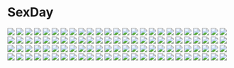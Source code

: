 # SexDay
![](https://konachan.com/jpeg/93753360c3b6effd1b62a2e75b840838/Konachan.com%20-%2058999%20armor%20assassin%27s_creed%20blood%20boots%20brown_eyes%20knife%20nagato_yuki%20parody%20purple_hair%20short_hair%20suzumiya_haruhi_no_yuutsu%20sword%20uni%20weapon.jpg)
![](https://konachan.com/jpeg/b3ec237e343072c7f703a2cb62fa96b4/Konachan.com%20-%20130904%20animal_ears%20bud146%20dress%20purple_eyes%20tagme%20thighhighs%20twintails%20white.jpg)
![](https://konachan.com/jpeg/ff19aaa9529b06206bebba3078e81f18/Konachan.com%20-%20267494%20brown_hair%20building%20cake%20city%20clouds%20drink%20food%20fruit%20kutsunohito%20original%20phone%20purple_eyes%20see_through%20short_hair%20sky%20strawberry%20thighhighs.jpg)
![](https://konachan.com/jpeg/47475149592068224db924c779d9a897/Konachan.com%20-%20303158%20animal_ears%20anthropomorphism%20azur_lane%20bed%20blush%20cameltoe%20collar%20doggirl%20panties%20pantyhose%20red_eyes%20short_hair%20tail%20underwear%20undressing%20white_hair.jpg)
![](https://konachan.com/jpeg/d1648370a1d7c5bc56ae959970cfa7c6/Konachan.com%20-%20119408%20food%20kagamine_len%20kagamine_rin%20male%20orange%20vocaloid.jpg)
![](https://konachan.com/image/4b3072b5a67903289c63ce7f3c88a971/Konachan.com%20-%2019766%20caren_hortensia%20fate_hollow_ataraxia%20fate_%28series%29%20fate_stay_night%20kikurage.jpg)
![](https://konachan.com/image/d3cdff27fa1ca78c049bd5fd72b290f6/Konachan.com%20-%20200162%20black_hair%20blush%20breast_grab%20breasts%20brown_eyes%20cum%20idolmaster%20lactation%20male%20navel%20nipples%20nude%20penis%20pussy%20sex%20short_hair%20spread_legs%20uncensored.jpg)
![](https://konachan.com/jpeg/26d221bbb3aa47f6903dbfa3d638bcd5/Konachan.com%20-%20265327%20ass%20blue_eyes%20blush%20breasts%20brown_hair%20game_cg%20long_hair%20moonstone%20nipples%20open_shirt%20panties%20panty_pull%20penis%20pussy%20uncensored%20underwear%20yamakaze_ran.jpg)
![](https://konachan.com/image/4fe7d1e8b35261ce8d89ff97233a051f/Konachan.com%20-%20247404%20blue_eyes%20blush%20bow%20breasts%20clouds%20ichi_rin%20nipple_slip%20original%20purple_hair%20short_hair%20skirt%20sky%20thighhighs%20water.jpg)
![](https://konachan.com/image/cf8614ec663d4b28c26a6e1e63e11533/Konachan.com%20-%2042035%20anthropomorphism%20homeworld%20tagme%20white.jpg)
![](https://konachan.com/image/bb806d862b585105addbdd313b47fa3f/Konachan.com%20-%2025898%20aoyagi_ritsuka%20catboy%20loveless%20ritsuka.jpg)
![](https://konachan.com/image/2933574a1201267ed0343e41af87db58/Konachan.com%20-%2048533%20blush%20breasts%20censored%20dendrobium%20green_hair%20nipples%20nishieda%20open_shirt%20penis%20ponytail%20pubic_hair%20pussy%20sex%20socks%20spread_legs%20tears.jpg)
![](https://konachan.com/jpeg/7f5c4f7b5a1360dd7864e95642e1405e/Konachan.com%20-%20174053%20asasaka_meguri%20asasaka_tokiya%20blonde_hair%20blush%20bow%20clouds%20game_cg%20hulotte%20ikegami_akane%20long_hair%20male%20short_hair%20skirt%20sky%20sunset%20twintails.jpg)
![](https://konachan.com/image/de31e31cfa24fb4b2e5a4ad9ca4064fa/Konachan.com%20-%2045441%20korie_riko%20twintails%20waitress.jpg)
![](https://konachan.com/image/2c2688cf59e153d939a6d5aa4c6bda0d/Konachan.com%20-%2026216%20akira_e_ferrari%20alicia_florence%20amano_kozue%20aria%20bikini%20swimsuit.jpeg)
![](https://konachan.com/jpeg/3bc6d7b5194b5b7e4c14842a20d0c0e0/Konachan.com%20-%20289352%20anus%20blush%20breasts%20cropped%20gloves%20green_eyes%20headband%20kneehighs%20lambda%20long_hair%20nipples%20nude%20orange_hair%20pecorine%20pussy%20uncensored%20wet.jpg)
![](https://konachan.com/jpeg/3f9008f85f58b77a68f826e8f57bef1b/Konachan.com%20-%20186656%20bandage%20ello-chan%20glasses%20kuriyama_mirai%20kyoukai_no_kanata.jpg)
![](https://konachan.com/jpeg/2f05a86b34201e99f969bd01999c8823/Konachan.com%20-%20159885%202girls%20ayakashi_%28monkeypanch%29%20food%20hug%20original%20pantyhose%20socks%20wink.jpg)
![](https://konachan.com/jpeg/61a86c5cbde2376540f5491a20dae5ef/Konachan.com%20-%20146616%20alice_soft%20ass%20bed%20breasts%20censored%20game_cg%20kamishiro_kotone%20long_hair%20min-naraken%20nipples%20oyako_rankan%20pussy%20thighhighs.jpg)
![](https://konachan.com/jpeg/f5a2fe5257ae3dc491ea4436a791c371/Konachan.com%20-%20289318%20bed%20bicolored_eyes%20blonde_hair%20blush%20cameltoe%20cropped%20demon%20mafuyu_%28chibi21%29%20navel%20original%20panties%20ruty_%28mafuyu%29%20scan%20signed%20tail%20underwear%20wings.jpg)
![](https://konachan.com/image/cc6c324b233060007f25bb346ee42f58/Konachan.com%20-%20231301%20ass%20blonde_hair%20bra%20brown_hair%20close%20d.va%20garter_belt%20hug%20long_hair%20mercy_%28overwatch%29%20nekomitch%20overwatch%20panties%20signed%20thighhighs%20tracer%20underwear.jpg)
![](https://konachan.com/image/dcf21f4f37060aa8dcd49d051c51fc96/Konachan.com%20-%2023097%20aya_brea%20parasite_eve.jpg)
![](https://konachan.com/image/35450365a106206f35b77941f0088712/Konachan.com%20-%2053942%20blue_eyes%20long_hair%20priest_%28ragnarok_online%29%20ragnarok_online%20sword%20weapon.jpg)
![](https://konachan.com/image/92e31e3b257233f1d9f06ce1aedae563/Konachan.com%20-%20168637%20animal%20dress%20flowers%20frog%20green_hair%20kazami_yuuka%20miso_pan%20scenic%20short_hair%20skirt%20sunflower%20touhou%20umbrella.jpg)
![](https://konachan.com/image/3ae371e103cd454df4b7e10f771ed2c4/Konachan.com%20-%20205184%20black_hair%20blue_eyes%20breasts%20brown_hair%20clouds%20gentoku%20glasses%20long_hair%20navel%20nipples%20nude%20oumae_kumiko%20pussy%20sky%20tears%20uncensored%20yellow_eyes.jpg)
![](https://konachan.com/image/a0b7d81df4e9c3623cca131fdc8eb4a4/Konachan.com%20-%20252137%20aoi_%28buzhuen444%29%20blonde_hair%20blush%20boots%20breasts%20dark_magician_girl%20green_eyes%20long_hair%20nipples%20nude%20pussy%20uncensored%20yu-gi-oh.jpg)
![](https://konachan.com/image/b6e60ef55ab987d72f077b34edc6709f/Konachan.com%20-%20284163%20aliasing%20aqua_eyes%20ass%20braids%20breasts%20catgirl%20cleavage%20dress%20gloves%20gray_hair%20hug%20karyl%20kokkoro%20loli%20pecorine%20pink_eyes%20skirt%20tail%20tiara%20wink.jpg)
![](https://konachan.com/image/9ad7948254d2afd2f5663e5303fb1f66/Konachan.com%20-%20175651%20blue_eyes%20brown_hair%20camera%20candy%20dot_pixis%20drink%20food%20gray_hair%20group%20lollipop%20male%20marco_bodt%20ponytail%20short_hair%20shoujo_ai%20socks%20tears%20wristwear.jpg)
![](https://konachan.com/image/b379b14a4f14787b9eba0febbf417e09/Konachan.com%20-%2072958%20green_eyes%20green_hair%20headphones%20kaai_yuki%20plus7%20vocaloid.jpg)
![](https://konachan.com/jpeg/b86f1badd229baab9ac613cee0552744/Konachan.com%20-%20273352%20black%20brown_eyes%20garter%20gloves%20goggles%20group%20hat%20hoodie%20long_hair%20naruwe%20pantyhose%20ponytail%20scar%20scarf%20shade%20shorts%20skirt%20tattoo%20twintails%20white_hair.jpg)
![](https://konachan.com/jpeg/27a8c53f1f50cd4a26e756c325f27c9a/Konachan.com%20-%20174185%20amagiri_yune%20amairo_islenauts%20black_hair%20blue_eyes%20brown_hair%20game_cg%20hug%20long_hair%20male%20muririn%20ponytail%20ribbons%20short_hair%20yuzusoft.jpg)
![](https://konachan.com/image/e7ed628655136918ab7313ceaa81f241/Konachan.com%20-%2046226%20breasts%20nipples%20nipple_slip%20nude%20tengen_toppa_gurren_lagann%20thighhighs%20third-party_edit%20yoko_littner.jpg)
![](https://konachan.com/jpeg/f84f63f9a4f6213dff2446404d0624ed/Konachan.com%20-%20109259%20aneiro%20bed%20game_cg%20glasses%20hibino_kaoruko%20kusunoki_ena%20panties%20riv%20sleeping%20sumi_sayaka%20underwear.jpg)
![](https://konachan.com/image/51bbab21d8ed1343ec9a6df9aa46888f/Konachan.com%20-%20212270%20aqua_hair%20earth%20hatsune_miku%20long_hair%20planet%20rella%20space%20stars%20twintails%20vocaloid.jpg)
![](https://konachan.com/image/31c413eb51c8480157746edc9a10e974/Konachan.com%20-%20153061%20blonde_hair%20elbow_gloves%20fukuhara_renji%20gloves%20long_hair%20panties%20raigou_mikan%20rising_x_rydeen%20thighhighs%20underwear.jpg)
![](https://konachan.com/jpeg/d635d3a31b90e6e58f041142ea16ec52/Konachan.com%20-%20193118%20bath%20bathtub%20bishoujo_mangekyou%20game_cg%20nobody%20omega_star%20scenic.jpg)
![](https://konachan.com/image/630a1016239b702680cfaa26e7e92a2e/Konachan.com%20-%20288727%202girls%20anthropomorphism%20close%20dress%20garter_belt%20gei_daipf%20gradient%20rodney_%28zhanjian_shaonu%29%20stockings%20sword%20weapon%20zettai_ryouiki%20zhanjian_shaonu.jpg)
![](https://konachan.com/jpeg/50b0ffe028a921055e85559fe2e03b87/Konachan.com%20-%20159380%20bed%20breasts%20brown_hair%20condom%20long_hair%20original%20shuugetsu_karasu%20underwear.jpg)
![](https://konachan.com/image/54dc6d747d9e83e33218283e7f8983c1/Konachan.com%20-%20279671%20angel%20animal%20brown_hair%20cake%20camera%20cat%20computer%20dress%20drink%20food%20halo%20headphones%20ji_dao_ji%20original%20paper%20phone%20short_hair%20skull%20wings.jpg)
![](https://konachan.com/image/785af1faa7686adcf2c08a7725ca4323/Konachan.com%20-%20157146%20brown_eyes%20brown_hair%20computer%20goggles%20kneehighs%20misaka_imouto%20school_uniform%20short_hair%20skirt%20to_aru_kagaku_no_railgun%20to_aru_majutsu_no_index.jpg)
![](https://konachan.com/image/2e40a97fc36e167f333cbec4070c9fa4/Konachan.com%20-%20122505%20building%20city%20kentarou%20landscape%20original%20scenic.jpg)
![](https://konachan.com/jpeg/a18220f59b9025c68fcfd2994b1b748c/Konachan.com%20-%20302060%20aqua_eyes%20blush%20bow%20breasts%20dress%20fujiwara_chika%20long_hair%20paper%20petals%20pink_hair%20school_uniform%20skirt%20swordsouls%20wink.jpg)
![](https://konachan.com/image/a3b1e0472c320098caca4046c84e64f7/Konachan.com%20-%2043694%20blush%20food%20sakai_yuuji%20shakugan_no_shana%20shana%20yoshida_kazumi.jpg)
![](https://konachan.com/image/075993c9cff670deef98b2febb474319/Konachan.com%20-%20134254%20beach%20bikini%20black_hair%20blush%20bow%20breast_hold%20breasts%20cleavage%20hakurei_reimu%20long_hair%20navel%20ponytail%20ribbons%20swimsuit%20tears%20touhou%20water.jpg)
![](https://konachan.com/jpeg/01580acf35273dcef46f24a136343603/Konachan.com%20-%20281886%20headband%20long_hair%20original%20purple_eyes%20shokuane%20skirt%20thighhighs%20tie%20white_hair.jpg)
![](https://konachan.com/image/63a0db1756b074c192dc0379833161f0/Konachan.com%20-%20234784%20aliasing%20bikini%20blush%20breasts%20kamikaze%20long_hair%20navel%20ponytail%20purple_eyes%20sara_%28tales%29%20spread_legs%20swimsuit%20tales_of_link%20water.jpg)
![](https://konachan.com/image/2325a73c403e9716b86c2af2c3aa0011/Konachan.com%20-%20249101%20blonde_hair%20final_fantasy%20final_fantasy_xiv%20hyur%20instrument%20lalafell%20loli%20long_hair%20pointed_ears%20red_eyes%20red_hair%20square_enix%20twintails%20watermark.jpg)
![](https://konachan.com/image/2297b496c38356175b9810eb3e592bd5/Konachan.com%20-%20225788%20aqua_hair%20bou_nin%20close%20headphones%20original%20short_hair.jpg)
![](https://konachan.com/jpeg/cc6c8fd87279dc46b94175d96bc7774b/Konachan.com%20-%20234845%20black_hair%20camera%20clouds%20cropped%20landscape%20long_hair%20original%20scenic%20shorts%20sky%20stars%20wenqing_yan_%28yuumei_art%29.jpg)
![](https://konachan.com/image/544ca30be6a19a21d644a50804f99e41/Konachan.com%20-%20148772%20bicolored_eyes%20blonde_hair%20crossover%20dress%20eyepatch%20flowers%20gokou_ruri%20hakonekohime%20hasegawa_kobato%20lolita_fashion%20petals%20takanashi_rikka%20twintails.jpg)
![](https://konachan.com/image/7031307b0fb2bbc82d898617f69393cd/Konachan.com%20-%209982%20clamp%20hanato_kobato%20kobato%20vector.jpg)
![](https://konachan.com/jpeg/2a0467a587d315a83106e50467dccb2d/Konachan.com%20-%20250322%20ass%20bikini%20blush%20brown_hair%20cameltoe%20clouds%20erect_nipples%20hat%20kodama_%28wa-ka-me%29%20long_hair%20orange_eyes%20original%20sideboob%20swimsuit%20waifu2x.jpg)
![](https://konachan.com/jpeg/f34e6bc52c1d6b95c9fd01b3ddeaf712/Konachan.com%20-%20131712%20akatsuki-works%20breasts%20cleavage%20game_cg%20honoue_maki%20purple_eyes%20saeki_hokuto%20%26_sora_no_mukou_de_sakimasu_you_ni.jpg)
![](https://konachan.com/image/af01bec68035927bda3b581e91946acc/Konachan.com%20-%20196094%20aqua_eyes%20blonde_hair%20headphones%20kagamine_rin%20marumoru%20short_hair%20tattoo%20vocaloid.jpg)
![](https://konachan.com/image/d0d5cbf75f45ce46aa1ff4646b6c7f47/Konachan.com%20-%2029843%20disgaea%20laharl%20pointed_ears.jpg)
![](https://konachan.com/jpeg/430c15932ba8a1e976961f43e5b63aca/Konachan.com%20-%2099167%20akemi_homura%20braids%20crying%20glasses%20group%20kaname_madoka%20long_hair%20mahou_shoujo_madoka_magica%20miki_sayaka%20sakura_kyouko%20short_hair%20tears%20tomoe_mami.jpg)
![](https://konachan.com/image/6603f19258b3842050971eea4cbedcfb/Konachan.com%20-%2038139%20black_hair%20blue_eyes%20brown_hair%20choker%20flat_chest%20glasses%20green_eyes%20hat%20long_hair%20miko%20pantyhose%20police%20short_hair%20skirt%20suma_azusa%20thighhighs.jpg)
![](https://konachan.com/image/8ad0d5c25e0650b8895346eff657c724/Konachan.com%20-%2045321%20itou_noiji%20shakugan_no_shana%20shana%20sword%20weapon.jpg)
![](https://konachan.com/jpeg/78452af75e3543115ffa97dd10ed40fc/Konachan.com%20-%20226604%20brown_hair%20clouds%20dangmill%20dress%20flowers%20orange_eyes%20original%20rainbow%20short_hair%20signed%20sky%20sunflower%20wristwear.jpg)
![](https://konachan.com/jpeg/8f2189b1887754872fb99b09e130f51c/Konachan.com%20-%20264893%20barefoot%20bow%20couch%20dress%20gray_hair%20loli%20long_hair%20original%20tagme_%28artist%29%20teddy_bear.jpg)
![](https://konachan.com/jpeg/7caba11ee3bda84e61a075a3e97c0b66/Konachan.com%20-%20173991%20bow%20braids%20brown_hair%20cape%20catgirl%20hat%20headband%20long_hair%20pink_hair%20purple_eyes%20red_eyes%20red_hair%20short_hair%20skull%20touhou%20twintails%20white_hair%20wings.jpg)
![](https://konachan.com/image/bc3b40394eba296575a65f59325e2e20/Konachan.com%20-%20245956%20animal%20building%20cat%20city%20flowers%20hat%20kitsu%2B3%20kneehighs%20original%20skirt%20summer%20tree%20watermark.jpg)
![](https://konachan.com/jpeg/0c8bd268bbd42f1f172f75e217e9ae1d/Konachan.com%20-%20260509%20ass%20black_hair%20bra%20kill_la_kill%20kiryuin_satsuki%20mankanshoku_mako%20matoi_ryuuko%20night%20panties%20raijuu_%28bakanara%29%20short_hair%20towel%20underwear.jpg)
![](https://konachan.com/image/1d0df7c10ce30b6c10c4440aa502e41c/Konachan.com%20-%2032301%20arcueid_brunestud%20shingetsutan_tsukihime.jpg)
![](https://konachan.com/image/c7157252eaef820c879a53de53378737/Konachan.com%20-%20305584%20barefoot%20blonde_hair%20blush%20breasts%20cleavage%20close%20drink%20green_eyes%20japanese_clothes%20sake%20shigure_ui_%28channel%29%20shigure_ui_%28vtuber%29%20yukata.jpg)
![](https://konachan.com/image/1d80ebf98789ca3dcc13f18c93fbeac4/Konachan.com%20-%20175856%20bianca%27s_daughter%20blonde_hair%20blue_eyes%20dragon_quest%20loli%20moonknives%20sword%20weapon.jpg)
![](https://konachan.com/image/12124f35e931449a4a82658ec95dc969/Konachan.com%20-%20144644%20blue%20clouds%20forest%20konno_kengo%20monochrome%20short_hair%20tears%20tree.jpg)
![](https://konachan.com/image/55fb8d571fb27f3d61fd7a2b22990acc/Konachan.com%20-%20178516%20armor%20cape%20gray_eyes%20gray_hair%20horns%20long_hair%20original%20pixiv_fantasia%20sword%20takayama_dan%20watermark%20weapon.jpg)
![](https://konachan.com/jpeg/4f83e9847c16b1af77ef36552359a352/Konachan.com%20-%20227746%20aqua_eyes%20blonde_hair%20blush%20bra%20breasts%20game_cg%20hoodie%20long_hair%20mint_cube%20navel%20pan_%28mimi%29%20panties%20ponytail%20shirt_lift%20spread_legs%20underwear.jpg)
![](https://konachan.com/image/9a11cf6d129bc857c63a14eff2fb61d4/Konachan.com%20-%20132553%20amakura_%28islit%29%20boots%20flowers%20lily_%28vocaloid%29%20vocaloid.jpg)
![](https://konachan.com/jpeg/adfb4baff12810ece4e2e297206af123/Konachan.com%20-%20165426%202girls%20barefoot%20bed%20corticarte_apa_lagranges%20kannatsuki_noboru%20long_hair%20panties%20pink_hair%20purple_eyes%20thighhighs%20underwear%20yugiri_perserte.jpg)
![](https://konachan.com/image/0733181a4c73eaa795acc5a7cc0d710d/Konachan.com%20-%2054641%20tagme.jpg)
![](https://konachan.com/image/15f40ec0f9bc5c190c13e1793c1d5396/Konachan.com%20-%2025288%20clouds%20forest%20landscape%20leaves%20scenic%20sky%20sunset%20tree.jpg)
![](https://konachan.com/image/5a97ea3654e29d0632ca3b1c7fbe0bd2/Konachan.com%20-%2043073%20blonde_hair%20blue_eyes%20christmas%20elbow_gloves%20erect_nipples%20gloves%20hat%20nakano_sora%20panties%20santa_costume%20santa_hat%20snow%20tagme%20thighhighs%20underwear.jpg)
![](https://konachan.com/image/0acc26378773fe69c481f47ebd52b0a2/Konachan.com%20-%2039221%20code_geass%20parody%20suzumiya_haruhi%20suzumiya_haruhi_no_yuutsu.jpg)
![](https://konachan.com/jpeg/3fdccf9a7bbb47f8e4c5f5111e47ed0e/Konachan.com%20-%20242082%20annin_doufu%20aqua_eyes%20brown_eyes%20brown_hair%20dress%20flowers%20gloves%20houjou_karen%20idolmaster%20long_hair%20microphone%20petals%20ribbons%20shibuya_rin.jpg)
![](https://konachan.com/jpeg/8290ec4139a82a5c72635bb75bc5726a/Konachan.com%20-%20167028%20apple_jack%20blue_eyes%20boots%20dress%20fluttershy%20green_eyes%20group%20horns%20hug%20long_hair%20pink_hair%20pinkie_pie%20purple_eyes%20purple_hair%20rarity%20wings%20wink.jpg)
![](https://konachan.com/image/43e0f68c7ea6314a4410817b62d2df71/Konachan.com%20-%20297398%20blonde_hair%20blue_eyes%20close%20goth-loli%20guitar%20instrument%20lolita_fashion%20original%20signed%20tajima_yukie.jpg)
![](https://konachan.com/jpeg/f36258eec6f5028b74c1a6c549c5e133/Konachan.com%20-%20156275%20aqua_hair%20hatsune_miku%20long_hair%20twintails%20vocaloid%20wokada.jpg)
![](https://konachan.com/image/6a5c10e11fb43eaed034d1c98a13c708/Konachan.com%20-%2037073%20blue_hair%20haruiro_ouse%20long_hair%20okazaki_haruna%20panties%20purple_software%20striped_panties%20topless%20towel%20underwear%20yuuki_makoto.jpg)
![](https://konachan.com/jpeg/5b5ec3cbf215c3f298a657c30cb69e76/Konachan.com%20-%20228847%20animal_ears%20blue_eyes%20blush%20breasts%20collar%20foxgirl%20game_cg%20long_hair%20nipples%20no_bra%20nopan%20pussy%20red_hair%20ribbons%20rope%20tail%20uncensored%20wanaca.jpg)
![](https://konachan.com/image/7617bf6dea9c645e5c64463b55109d2e/Konachan.com%20-%20244729%20building%20city%20green%20kemi_neko%20nobody%20original%20scenic%20signed%20stairs%20tree%20water%20waterfall.jpg)
![](https://konachan.com/jpeg/0753718ffcdf215e85ece60bd8f3099f/Konachan.com%20-%20255247%20aoi_tori%20bow%20bra%20breasts%20censored%20game_cg%20kneehighs%20koku%20long_hair%20nipples%20panties%20penis%20purple_eyes%20purple_hair%20pussy%20sex%20skirt_lift%20tears%20underwear.jpg)
![](https://konachan.com/jpeg/c3edbfedb748c5d240be32b4ab521772/Konachan.com%20-%20238468%20ass%20close%20hatsune_miku%20panties%20samuneturi%20skirt%20striped_panties%20thighhighs%20underwear%20vocaloid%20waifu2x.jpg)
![](https://konachan.com/jpeg/6e6cb7a9a8c4be01c8b58fdce82de3cb/Konachan.com%20-%20222691%20boots%20dress%20forest%20kagiyama_hina%20miyakure%20touhou%20tree.jpg)
![](https://konachan.com/image/f9918ee04b1804f763fc8c457b8cea74/Konachan.com%20-%20227790%20aikatsu%21%20blush%20brown_hair%20clouds%20dress%20elbow_gloves%20flowers%20gloves%20headband%20heart%20necklace%20oozora_akari%20peko%20purple_eyes%20reflection%20ribbons%20water.jpg)
![](https://konachan.com/image/488b9fc9db59014cddd4e9328bb25fbe/Konachan.com%20-%20171682%20blonde_hair%20blue_eyes%20hat%20headphones%20kilart%20long_hair%20original%20short_hair%20tie.jpg)
![](https://konachan.com/jpeg/6f44d81a85e29910418ff3024d305594/Konachan.com%20-%20290968%20aconitea%20blue_eyes%20breast_hold%20breasts%20choker%20game_cg%20gray_hair%20il_shi%20koichi_ai%20navel%20nipples%20panties%20short_hair%20thighhighs%20topless%20underwear.jpg)
![](https://konachan.com/image/678ec84c38c34f347779d5c1e5e426b7/Konachan.com%20-%2013967%20front_wing%20jibril_seitenshi%20makai_tenshi_jibril%20manabe_rika.jpg)
![](https://konachan.com/image/86a957f49b826173c55f8ab3f38aabf1/Konachan.com%20-%20165268%20aka_kitsune%20chuunibyou_demo_koi_ga_shitai%21%20polychromatic%20takanashi_rikka.jpg)
![](https://konachan.com/image/1833021aafd4a30c38798485b1df9d46/Konachan.com%20-%2014954%20great_teacher_onizuka%20jpeg_artifacts%20onizuka_eikichi.jpg)
![](https://konachan.com/image/dc2660488f1968166b31ba999167e88f/Konachan.com%20-%20247472%20aqua_eyes%20brown_hair%20clouds%20dress%20flowers%20hat%20long_hair%20original%20sutorora.jpg)
![](https://konachan.com/image/5068131ddff59d28d7d024ed5ec40653/Konachan.com%20-%2082907%20asmodeus%20beatrice%20catboy%20cornelia%20furfur%20gaap%20gertrude%20hanokage%20leviathan%20lucifer%20male%20mammon%20ronove%20sakutaro%20satan%20siesta00%20siesta45%20virgilia%20zepar.jpg)
![](https://konachan.com/jpeg/88068a3bf727b765ba946e887e27d02e/Konachan.com%20-%2027812%20ikkitousen%20white.jpg)
![](https://konachan.com/jpeg/3147749cbfd80163d0e31c2acb3171f3/Konachan.com%20-%2078634%20angel_beats%21%20bra%20cum%20headphones%20pantyhose%20shirt_lift%20underwear%20yusa.jpg)
![](https://konachan.com/jpeg/e153bba3b61375a367af54838eb5d08d/Konachan.com%20-%20249646%20izayoi_sakuya%20suzukami%20touhou.jpg)
![](https://konachan.com/jpeg/bf2e665ba374d51e848fd87aed326d59/Konachan.com%20-%20196755%20barefoot%20blue_hair%20brown_eyes%20hat%20japanese_clothes%20mikomiko_%28mikomikosu%29%20sukuna_shinmyoumaru%20touhou.jpg)
![](https://konachan.com/image/0e9c748e4194a11c7064d41b48d5a662/Konachan.com%20-%2015608%20amazing_nurse_nanako%20nanako%20pink.jpg)
![](https://konachan.com/image/eec43e2b681831ba3c3be6820ba571b5/Konachan.com%20-%20114589%202girls%20black_eyes%20brown_hair%20game_cg%20hyperdimension_neptunia%20hyperdimension_neptunia_mk2%20if%20long_hair%20ponytail%20red_%28character%29%20red_hair%20tsunako.jpg)
![](https://konachan.com/jpeg/7e49904f851b9ae2fd7a8e60e76c3ecb/Konachan.com%20-%20218468%20asami_asami%20blue_eyes%20bow%20breasts%20ensemble_%28company%29%20game_cg%20long_hair%20natsume_akari%20nipples%20no_bra%20open_shirt%20pink_hair%20ponytail%20wet.jpg)

